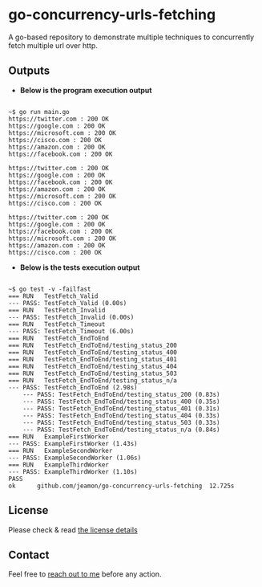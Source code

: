 # go-concurrency-urls-fetching

A go-based repository to demonstrate multiple techniques to concurrently fetch multiple url over http.

## Outputs


* **Below is the program execution output**

```

~$ go run main.go
https://twitter.com : 200 OK
https://google.com : 200 OK
https://microsoft.com : 200 OK
https://cisco.com : 200 OK
https://amazon.com : 200 OK
https://facebook.com : 200 OK

https://twitter.com : 200 OK
https://google.com : 200 OK
https://facebook.com : 200 OK
https://amazon.com : 200 OK
https://microsoft.com : 200 OK
https://cisco.com : 200 OK

https://twitter.com : 200 OK
https://google.com : 200 OK
https://facebook.com : 200 OK
https://microsoft.com : 200 OK
https://amazon.com : 200 OK
https://cisco.com : 200 OK

```


* **Below is the tests execution output**

```

~$ go test -v -failfast
=== RUN   TestFetch_Valid
--- PASS: TestFetch_Valid (0.00s)
=== RUN   TestFetch_Invalid
--- PASS: TestFetch_Invalid (0.00s)
=== RUN   TestFetch_Timeout
--- PASS: TestFetch_Timeout (6.00s)
=== RUN   TestFetch_EndToEnd
=== RUN   TestFetch_EndToEnd/testing_status_200
=== RUN   TestFetch_EndToEnd/testing_status_400
=== RUN   TestFetch_EndToEnd/testing_status_401
=== RUN   TestFetch_EndToEnd/testing_status_404
=== RUN   TestFetch_EndToEnd/testing_status_503
=== RUN   TestFetch_EndToEnd/testing_status_n/a
--- PASS: TestFetch_EndToEnd (2.98s)
    --- PASS: TestFetch_EndToEnd/testing_status_200 (0.83s)
    --- PASS: TestFetch_EndToEnd/testing_status_400 (0.35s)
    --- PASS: TestFetch_EndToEnd/testing_status_401 (0.31s)
    --- PASS: TestFetch_EndToEnd/testing_status_404 (0.33s)
    --- PASS: TestFetch_EndToEnd/testing_status_503 (0.33s)
    --- PASS: TestFetch_EndToEnd/testing_status_n/a (0.84s)
=== RUN   ExampleFirstWorker
--- PASS: ExampleFirstWorker (1.43s)
=== RUN   ExampleSecondWorker
--- PASS: ExampleSecondWorker (1.06s)
=== RUN   ExampleThirdWorker
--- PASS: ExampleThirdWorker (1.10s)
PASS
ok      github.com/jeamon/go-concurrency-urls-fetching  12.725s

```


## License

Please check & read [the license details](https://github.com/jeamon/go-concurrency-urls-fetching/blob/master/LICENSE) 


## Contact

Feel free to [reach out to me](https://blog.cloudmentor-scale.com/contact) before any action.